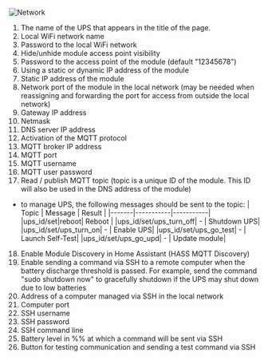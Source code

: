 ![Network](https://user-images.githubusercontent.com/36089626/233419193-8bd99f58-8664-497e-b649-cebdd96577ec.png)

1. The name of the UPS that appears in the title of the page.
2. Local WiFi network name
3. Password to the local WiFi network
4. Hide/unhide module access point visibility
5. Password to the access point of the module (default "12345678")
6. Using a static or dynamic IP address of the module
7. Static IP address of the module
8. Network port of the module in the local network (may be needed when reassigning and forwarding the port for access from outside the local network)
9. Gateway IP address
10. Netmask
11. DNS server IP address
12. Activation of the MQTT protocol
13. MQTT broker IP address
14. MQTT port
15. MQTT username
16. MQTT user password
17. Read / publish MQTT topic (topic is a unique ID of the module. This ID will also be used in the DNS address of the module)
   - to manage UPS, the following messages should be sent to the topic:
     | Topic | Message | Result |
     |-------|-----------|-----------|
     |ups_id/set|reboot| Reboot |
     |ups_id/set/ups_turn_off| - | Shutdown UPS|
     |ups_id/set/ups_turn_on| - | Enable UPS|
     |ups_id/set/ups_go_test| - | Launch Self-Test|
     |ups_id/set/ups_go_upd| - | Update module|
18. Enable Module Discovery in Home Assistant (HASS MQTT Discovery)
19. Enable sending a command via SSH to a remote computer when the battery discharge threshold is passed. For example, send the command "sudo shutdown now" to gracefully shutdown if the UPS may shut down due to low batteries
20. Address of a computer managed via SSH in the local network
21. Computer port
22. SSH username
23. SSH password
24. SSH command line
25. Battery level in %% at which a command will be sent via SSH
26. Button for testing communication and sending a test command via SSH

